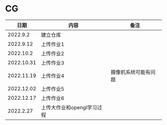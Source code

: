 # CG

| 日期 | 内容 |备注|
| ---- | ---- | ---- |
| 2022.9.2 | 建立仓库 ||
|2022.9.12|上传作业1||
|2022.10.2|上传作业2||
|2022.10.31|上传作业3||
|2022.11.19|上传作业4|摄像机系统可能有问题|
|2022.12.02|上传作业5||
|2022.12.17|上传作业6||
|2022.2.27|上传大作业和opengl学习过程|